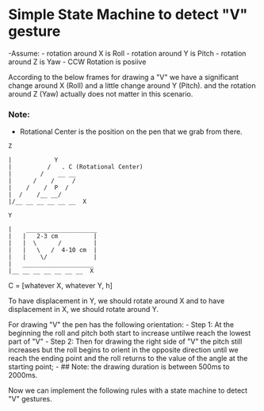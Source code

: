 # Simple State Machine to detect "V" gesture

-Assume:
    - rotation around X is Roll
    - rotation around Y is Pitch
    - rotation around Z is Yaw
    - CCW Rotation is posiive  

According to the below frames for drawing a "V" we have a significant change
around X (Roll) and a little change around Y (Pitch). and the rotation around
Z (Yaw) actually does not matter in this scenario.

### Note:
- Rotational Center is the position on the pen that we grab from there.  
  

```
Z  
  
|            Y  
|          /   . C (Rotational Center)  
|        /    __ __  
|      /    /     /  
|    /    /  P  /  
|  /    /__ __/  
|/__ __ __ __ __ __  X  

Y
        
|    ____________________
|   |   2-3 cm          |
|   |  \      /         | 
|   |   \   /  4-10 cm  | 
|   |    \/             |
|   ____________________
|__ __ __ __ __ __ __  X
```
  
C = [whatever X, whatever Y, h]  
        
To have displacement in Y, we should rotate around X and to have displacement
in X, we should rotate around Y.

For drawing "V" the pen has the following orientation:
    - Step 1: At the beginning the roll and pitch both start to increase untilwe reach the lowest part of "V"
    - Step 2: Then for drawing the right side of "V"  the pitch still increases
            but the roll begins to orient in the opposite direction until we
            reach the ending point and the roll returns to the value of the
            angle at the starting point;
    - ## Note: the drawing duration is between 500ms to 2000ms.

Now we can implement the following rules with a state machine to detect "V" gestures.